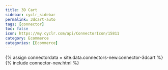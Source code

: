 ```yaml
---
title: 3D Cart
sidebar: cyclr_sidebar
permalink: 3dcart-auto
tags: [connector]
toc: false
icon: https://my.cyclr.com/api/ConnectorIcon/15811
category: Ecommerce
categories: [Ecommerce]
---
```

{% assign connectordata = site.data.connectors-new.connector-3dcart %}
{% include connector-new.html %}	